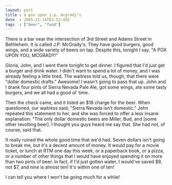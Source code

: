 ```yaml
---
layout: post
title : a pox upon j.p. mcgrady's
date  : 2005-11-14T03:52:40Z
tags  : ["beer", "food"]
---
```

There is a bar near the intersection of 3rd Street and Adams Street in Bethlehem.  It is called J.P. McGrady's.  They have good burgers, good wings, and a wide variety of beers on tap.  Despite this, tonight I say, "A POX UPON YOU, MCGRADY!"

Gloria, John, and I went there tonight to get dinner.  I figured that I'd just get a burger and drink water.  I didn't want to spend a lot of money, and I was already feeling a little tired.  The waitress told us, though, that there were "dollar domestic drafts."  Awesome!  I wasn't going to pass that up.  John and I drank four pints of Sierra Nevada Pale Ale, got some wings, ate some tasty burgers, and we all had a good ol' time.

Then the check came, and it listed an $18 charge for the beer.  When questioned, our waitress said, "Sierra Nevada isn't domestic."  John repeated this statement to her, and she was forced to offer a less insane explanation: "The only dollar domestic beers are Miller, Bud, and [some other revolting beer].  I thought you guys heard me say that.  She had not, of course, said that.

It really ruined the whole good time that we'd had.  Seven dollars isn't going to break me, but it's a decent amount of money.  It would pay for a movie ticket, or lunch at RTM one day this week, or a paperback book, or a pizza, or a number of other things that I would have enjoyed spending it on more than two pints of beer.  In fact, if I'd just gotten water, I would've saved $9, not $7, and nine is almost ten!  It's within one of ten!

I can tell you where I won't be going much for a while! 
